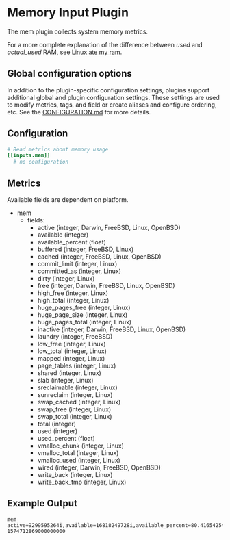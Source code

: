 # Memory Input Plugin

The mem plugin collects system memory metrics.

For a more complete explanation of the difference between *used* and
*actual_used* RAM, see [Linux ate my ram](http://www.linuxatemyram.com/).

## Global configuration options <!-- @/docs/includes/plugin_config.md -->

In addition to the plugin-specific configuration settings, plugins support
additional global and plugin configuration settings. These settings are used to
modify metrics, tags, and field or create aliases and configure ordering, etc.
See the [CONFIGURATION.md][CONFIGURATION.md] for more details.

[CONFIGURATION.md]: ../../../docs/CONFIGURATION.md#plugins

## Configuration

```toml @sample.conf
# Read metrics about memory usage
[[inputs.mem]]
  # no configuration
```

## Metrics

Available fields are dependent on platform.

- mem
  - fields:
    - active (integer, Darwin, FreeBSD, Linux, OpenBSD)
    - available (integer)
    - available_percent (float)
    - buffered (integer, FreeBSD, Linux)
    - cached (integer, FreeBSD, Linux, OpenBSD)
    - commit_limit (integer, Linux)
    - committed_as (integer, Linux)
    - dirty (integer, Linux)
    - free (integer, Darwin, FreeBSD, Linux, OpenBSD)
    - high_free (integer, Linux)
    - high_total (integer, Linux)
    - huge_pages_free (integer, Linux)
    - huge_page_size (integer, Linux)
    - huge_pages_total (integer, Linux)
    - inactive (integer, Darwin, FreeBSD, Linux, OpenBSD)
    - laundry (integer, FreeBSD)
    - low_free (integer, Linux)
    - low_total (integer, Linux)
    - mapped (integer, Linux)
    - page_tables (integer, Linux)
    - shared (integer, Linux)
    - slab (integer, Linux)
    - sreclaimable (integer, Linux)
    - sunreclaim (integer, Linux)
    - swap_cached (integer, Linux)
    - swap_free (integer, Linux)
    - swap_total (integer, Linux)
    - total (integer)
    - used (integer)
    - used_percent (float)
    - vmalloc_chunk (integer, Linux)
    - vmalloc_total (integer, Linux)
    - vmalloc_used (integer, Linux)
    - wired (integer, Darwin, FreeBSD, OpenBSD)
    - write_back (integer, Linux)
    - write_back_tmp (integer, Linux)

## Example Output

```shell
mem active=9299595264i,available=16818249728i,available_percent=80.41654254645131,buffered=2383761408i,cached=13316689920i,commit_limit=14751920128i,committed_as=11781156864i,dirty=122880i,free=1877688320i,high_free=0i,high_total=0i,huge_page_size=2097152i,huge_pages_free=0i,huge_pages_total=0i,inactive=7549939712i,low_free=0i,low_total=0i,mapped=416763904i,page_tables=19787776i,shared=670679040i,slab=2081071104i,sreclaimable=1923395584i,sunreclaim=157675520i,swap_cached=1302528i,swap_free=4286128128i,swap_total=4294963200i,total=20913917952i,used=3335778304i,used_percent=15.95004011996231,vmalloc_chunk=0i,vmalloc_total=35184372087808i,vmalloc_used=0i,wired=0i,write_back=0i,write_back_tmp=0i 1574712869000000000
```
